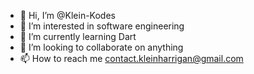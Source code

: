 - 👋 Hi, I’m @Klein-Kodes
- 👀 I’m interested in software engineering
- 🌱 I’m currently learning Dart
- 💞️ I’m looking to collaborate on anything
- 📫 How to reach me contact.kleinharrigan@gmail.com

<!---
Klein-Kodes/Klein-Kodes is a ✨ special ✨ repository because its `README.md` (this file) appears on your GitHub profile.
You can click the Preview link to take a look at your changes.
--->
